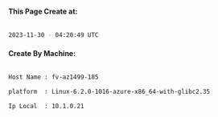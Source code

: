 
   
#### This Page Create at:

```bash

2023-11-30 - 04:20:49 UTC

```

#### Create By Machine:

```bash

Host Name : fv-az1499-185

platform  : Linux-6.2.0-1016-azure-x86_64-with-glibc2.35

Ip Local  : 10.1.0.21

```

